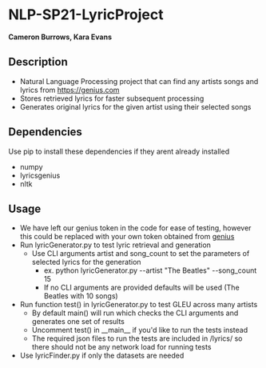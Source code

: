 # NLP-SP21-LyricProject
**Cameron Burrows, Kara Evans**
## Description
* Natural Language Processing project that can find any artists songs and lyrics from https://genius.com
* Stores retrieved lyrics for faster subsequent processing
* Generates original lyrics for the given artist using their selected songs
## Dependencies
Use pip to install these dependencies if they arent already installed
* numpy
* lyricsgenius
* nltk

## Usage
* We have left our genius token in the code for ease of testing, however this could be replaced with your own token obtained from [genius]('https://genius.com/api-clients')
* Run lyricGenerator.py to test lyric retrieval and generation
  * Use CLI arguments artist and song_count to set the parameters of selected lyrics for the generation
    * ex. python lyricGenerator.py --artist "The Beatles" --song_count 15
    * If no CLI arguments are provided defaults will be used (The Beatles with 10 songs)
* Run function test() in lyricGenerator.py to test GLEU across many artists
  * By default main() will run which checks the CLI arguments and generates one set of results
  * Uncomment test() in \_\_main\_\_ if you'd like to run the tests instead
  * The required json files to run the tests are included in /lyrics/ so there should not be any network load for running tests
* Use lyricFinder.py if only the datasets are needed